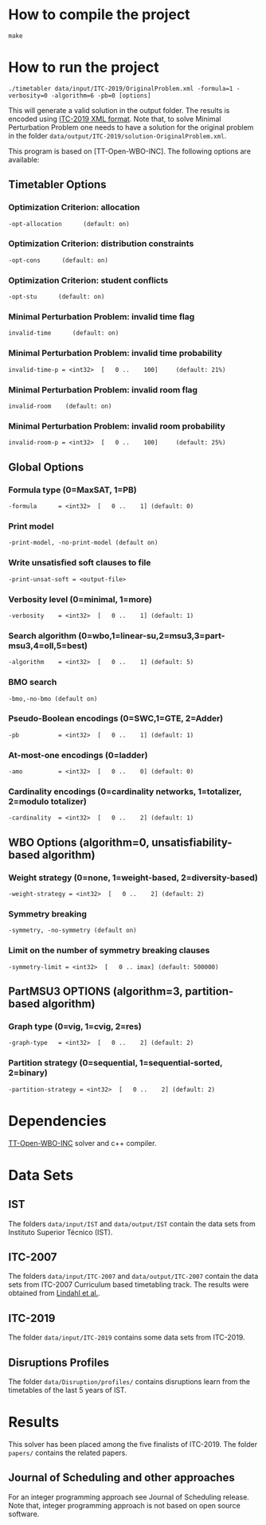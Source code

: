 # How to compile the project

`make`

# How to run the project

`./timetabler data/input/ITC-2019/OriginalProblem.xml -formula=1 -verbosity=0 -algorithm=6 -pb=0 [options]`

This will generate a valid solution in the output folder. The results is encoded using [ITC-2019 XML format](https://www.itc2019.org/home).
Note that, to solve Minimal Perturbation Problem one needs to have a solution for the original problem in the folder  `data/output/ITC-2019/solution-OriginalProblem.xml`.


This program is based on [TT-Open-WBO-INC]. The following options are available:

## Timetabler Options
### Optimization Criterion: allocation
```-opt-allocation      (default: on)```
### Optimization Criterion: distribution constraints
```-opt-cons      (default: on)```
### Optimization Criterion: student conflicts
```-opt-stu      (default: on)```
### Minimal Perturbation Problem: invalid time flag
```invalid-time      (default: on)```
### Minimal Perturbation Problem: invalid time probability
```invalid-time-p = <int32>  [   0 ..    100]     (default: 21%)```
### Minimal Perturbation Problem: invalid room flag
```invalid-room    (default: on)```
### Minimal Perturbation Problem: invalid room probability
```invalid-room-p = <int32>  [   0 ..    100]     (default: 25%)```

## Global Options
### Formula type (0=MaxSAT, 1=PB)
```-formula      = <int32>  [   0 ..    1] (default: 0)```

### Print model
```-print-model, -no-print-model (default on)```

### Write unsatisfied soft clauses to file
```-print-unsat-soft = <output-file>```

### Verbosity level (0=minimal, 1=more)
```-verbosity    = <int32>  [   0 ..    1] (default: 1)```

### Search algorithm (0=wbo,1=linear-su,2=msu3,3=part-msu3,4=oll,5=best)
```-algorithm    = <int32>  [   0 ..    1] (default: 5)```

### BMO search 
```-bmo,-no-bmo (default on)```

### Pseudo-Boolean encodings (0=SWC,1=GTE, 2=Adder)
```-pb           = <int32>  [   0 ..    1] (default: 1)```

### At-most-one encodings (0=ladder)
```-amo          = <int32>  [   0 ..    0] (default: 0)```

### Cardinality encodings (0=cardinality networks, 1=totalizer, 2=modulo totalizer)
```-cardinality  = <int32>  [   0 ..    2] (default: 1)```

       
## WBO Options (algorithm=0, unsatisfiability-based algorithm)
### Weight strategy (0=none, 1=weight-based, 2=diversity-based)
```-weight-strategy = <int32>  [   0 ..    2] (default: 2)```

### Symmetry breaking
```-symmetry, -no-symmetry (default on)```

### Limit on the number of symmetry breaking clauses
```-symmetry-limit = <int32>  [   0 .. imax] (default: 500000)```

## PartMSU3 OPTIONS (algorithm=3, partition-based algorithm)
### Graph type (0=vig, 1=cvig, 2=res)
```-graph-type   = <int32>  [   0 ..    2] (default: 2)```

### Partition strategy (0=sequential, 1=sequential-sorted, 2=binary)
```-partition-strategy = <int32>  [   0 ..    2] (default: 2)```

    
# Dependencies
   
   [TT-Open-WBO-INC](https://drive.google.com/file/d/140d8jDHZHo5d7WuoNpLqZXmHasgYkH38/view) solver and c++ compiler.
   
  # Data Sets
   
   ## IST
   
   The folders `data/input/IST` and `data/output/IST` contain the data sets from Instituto Superior Técnico (IST). 
   
   ## ITC-2007
   
   The folders `data/input/ITC-2007` and `data/output/ITC-2007` contain the data sets from ITC-2007 Curriculum based timetabling track. The results were obtained from [Lindahl et al.](http://github.com/miclindahl/UniTimetabling).
   
   ## ITC-2019

   The folder `data/input/ITC-2019` contains some data sets from ITC-2019.
   
   ## Disruptions Profiles
   
   The folder `data/Disruption/profiles/` contains disruptions learn from the timetables of the last 5 years of IST.
   
  # Results
  
  This solver has been placed among the five finalists of ITC-2019. The folder `papers/` contains the related papers.
  
  ## Journal of Scheduling and other approaches
  
  For an integer programming approach see Journal of Scheduling release. Note that, integer programming approach is not based on open source software.
